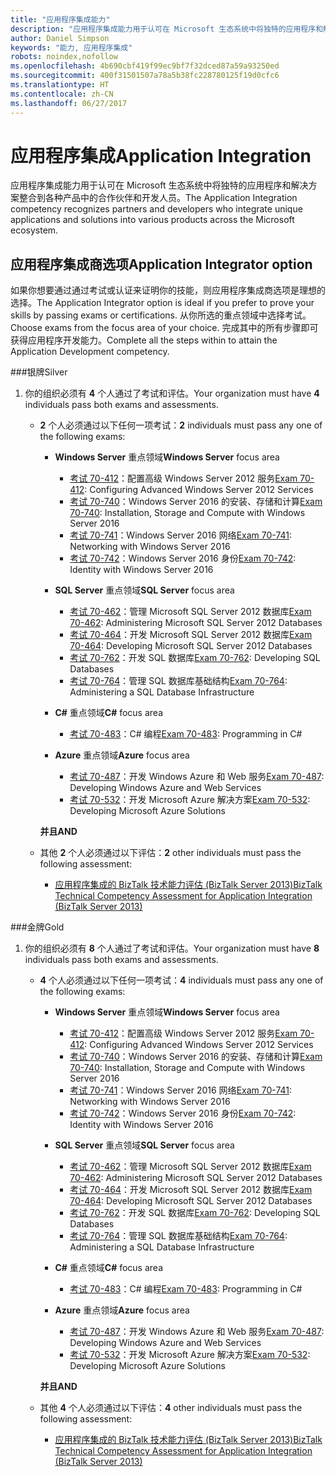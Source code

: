 ```yaml
---
title: "应用程序集成能力"
description: "应用程序集成能力用于认可在 Microsoft 生态系统中将独特的应用程序和解决方案整合到各种产品中的合作伙伴和开发人员。"
author: Daniel Simpson
keywords: "能力, 应用程序集成"
robots: noindex,nofollow
ms.openlocfilehash: 4b690cbf419f99ec9bf7f32dced87a59a93250ed
ms.sourcegitcommit: 400f31501507a78a5b38fc228780125f19d0cfc6
ms.translationtype: HT
ms.contentlocale: zh-CN
ms.lasthandoff: 06/27/2017
---
```

# <a name="application-integration"></a><span data-ttu-id="f62f2-104">应用程序集成</span><span class="sxs-lookup"><span data-stu-id="f62f2-104">Application Integration</span></span> 
<span data-ttu-id="f62f2-105">应用程序集成能力用于认可在 Microsoft 生态系统中将独特的应用程序和解决方案整合到各种产品中的合作伙伴和开发人员。</span><span class="sxs-lookup"><span data-stu-id="f62f2-105">The Application Integration competency recognizes partners and developers who integrate unique applications and solutions into various products across the Microsoft ecosystem.</span></span> 

## <a name="application-integrator-option"></a><span data-ttu-id="f62f2-106">应用程序集成商选项</span><span class="sxs-lookup"><span data-stu-id="f62f2-106">Application Integrator option</span></span>

<span data-ttu-id="f62f2-107">如果你想要通过通过考试或认证来证明你的技能，则应用程序集成商选项是理想的选择。</span><span class="sxs-lookup"><span data-stu-id="f62f2-107">The Application Integrator option is ideal if you prefer to prove your skills by passing exams or certifications.</span></span> <span data-ttu-id="f62f2-108">从你所选的重点领域中选择考试。</span><span class="sxs-lookup"><span data-stu-id="f62f2-108">Choose exams from the focus area of your choice.</span></span> <span data-ttu-id="f62f2-109">完成其中的所有步骤即可获得应用程序开发能力。</span><span class="sxs-lookup"><span data-stu-id="f62f2-109">Complete all the steps within to attain the Application Development competency.</span></span>

###<a name="silver"></a><span data-ttu-id="f62f2-110">银牌</span><span class="sxs-lookup"><span data-stu-id="f62f2-110">Silver</span></span>
1. <span data-ttu-id="f62f2-111">你的组织必须有 **4** 个人通过了考试和评估。</span><span class="sxs-lookup"><span data-stu-id="f62f2-111">Your organization must have **4** individuals pass both exams and assessments.</span></span>

    - <span data-ttu-id="f62f2-112">**2** 个人必须通过以下任何一项考试：</span><span class="sxs-lookup"><span data-stu-id="f62f2-112">**2** individuals must pass any one of the following exams:</span></span>

        - <span data-ttu-id="f62f2-113">**Windows Server** 重点领域</span><span class="sxs-lookup"><span data-stu-id="f62f2-113">**Windows Server** focus area</span></span>
            - <span data-ttu-id="f62f2-114">[考试 70-412](https://www.microsoft.com/en-us/learning/exam-70-412.aspx)：配置高级 Windows Server 2012 服务</span><span class="sxs-lookup"><span data-stu-id="f62f2-114">[Exam 70-412](https://www.microsoft.com/en-us/learning/exam-70-412.aspx): Configuring Advanced Windows Server 2012 Services</span></span>
            - <span data-ttu-id="f62f2-115">[考试 70-740](https://www.microsoft.com/en-us/learning/exam-70-740.aspx)：Windows Server 2016 的安装、存储和计算</span><span class="sxs-lookup"><span data-stu-id="f62f2-115">[Exam 70-740](https://www.microsoft.com/en-us/learning/exam-70-740.aspx): Installation, Storage and Compute with Windows Server 2016</span></span>
            - <span data-ttu-id="f62f2-116">[考试 70-741](https://www.microsoft.com/en-us/learning/exam-70-741.aspx)：Windows Server 2016 网络</span><span class="sxs-lookup"><span data-stu-id="f62f2-116">[Exam 70-741](https://www.microsoft.com/en-us/learning/exam-70-741.aspx): Networking with Windows Server 2016</span></span>
            - <span data-ttu-id="f62f2-117">[考试 70-742](https://www.microsoft.com/en-us/learning/exam-70-742.aspx)：Windows Server 2016 身份</span><span class="sxs-lookup"><span data-stu-id="f62f2-117">[Exam 70-742](https://www.microsoft.com/en-us/learning/exam-70-742.aspx): Identity with Windows Server 2016</span></span>

        - <span data-ttu-id="f62f2-118">**SQL Server** 重点领域</span><span class="sxs-lookup"><span data-stu-id="f62f2-118">**SQL Server** focus area</span></span>

            - <span data-ttu-id="f62f2-119">[考试 70-462](https://www.microsoft.com/en-us/learning/exam-70-462.aspx)：管理 Microsoft SQL Server 2012 数据库</span><span class="sxs-lookup"><span data-stu-id="f62f2-119">[Exam 70-462](https://www.microsoft.com/en-us/learning/exam-70-462.aspx): Administering Microsoft SQL Server 2012 Databases</span></span>
            - <span data-ttu-id="f62f2-120">[考试 70-464](https://www.microsoft.com/en-us/learning/exam-70-464.aspx)：开发 Microsoft SQL Server 2012 数据库</span><span class="sxs-lookup"><span data-stu-id="f62f2-120">[Exam 70-464](https://www.microsoft.com/en-us/learning/exam-70-464.aspx): Developing Microsoft SQL Server 2012 Databases</span></span>
            - <span data-ttu-id="f62f2-121">[考试 70-762](https://www.microsoft.com/en-us/learning/exam-70-762.aspx)：开发 SQL 数据库</span><span class="sxs-lookup"><span data-stu-id="f62f2-121">[Exam 70-762](https://www.microsoft.com/en-us/learning/exam-70-762.aspx): Developing SQL Databases</span></span>
            - <span data-ttu-id="f62f2-122">[考试 70-764](https://www.microsoft.com/en-us/learning/exam-70-764.aspx)：管理 SQL 数据库基础结构</span><span class="sxs-lookup"><span data-stu-id="f62f2-122">[Exam 70-764](https://www.microsoft.com/en-us/learning/exam-70-764.aspx): Administering a SQL Database Infrastructure</span></span>

        - <span data-ttu-id="f62f2-123">**C#** 重点领域</span><span class="sxs-lookup"><span data-stu-id="f62f2-123">**C#** focus area</span></span> 

            - <span data-ttu-id="f62f2-124">[考试 70-483](https://www.microsoft.com/en-us/learning/exam-70-483.aspx)：C# 编程</span><span class="sxs-lookup"><span data-stu-id="f62f2-124">[Exam 70-483](https://www.microsoft.com/en-us/learning/exam-70-483.aspx): Programming in C#</span></span>

        - <span data-ttu-id="f62f2-125">**Azure** 重点领域</span><span class="sxs-lookup"><span data-stu-id="f62f2-125">**Azure** focus area</span></span>

            - <span data-ttu-id="f62f2-126">[考试 70-487](https://www.microsoft.com/en-us/learning/exam-70-487.aspx)：开发 Windows Azure 和 Web 服务</span><span class="sxs-lookup"><span data-stu-id="f62f2-126">[Exam 70-487](https://www.microsoft.com/en-us/learning/exam-70-487.aspx): Developing Windows Azure and Web Services</span></span>
            - <span data-ttu-id="f62f2-127">[考试 70-532](https://www.microsoft.com/en-us/learning/exam-70-532.aspx)：开发 Microsoft Azure 解决方案</span><span class="sxs-lookup"><span data-stu-id="f62f2-127">[Exam 70-532](https://www.microsoft.com/en-us/learning/exam-70-532.aspx): Developing Microsoft Azure Solutions</span></span>

        **<span data-ttu-id="f62f2-128">并且</span><span class="sxs-lookup"><span data-stu-id="f62f2-128">AND</span></span>**

    - <span data-ttu-id="f62f2-129">其他 **2** 个人必须通过以下评估：</span><span class="sxs-lookup"><span data-stu-id="f62f2-129">**2** other individuals must pass the following assessment:</span></span>

        - [<span data-ttu-id="f62f2-130">应用程序集成的 BizTalk 技术能力评估 (BizTalk Server 2013)</span><span class="sxs-lookup"><span data-stu-id="f62f2-130">BizTalk Technical Competency Assessment for Application Integration (BizTalk Server 2013)</span></span>](https://partneruniversity.microsoft.com/?whr=uri:MicrosoftAccount&courseId=12286&scoId=Id3XwITSB_2805299993)

###<a name="gold"></a><span data-ttu-id="f62f2-131">金牌</span><span class="sxs-lookup"><span data-stu-id="f62f2-131">Gold</span></span>
1. <span data-ttu-id="f62f2-132">你的组织必须有 **8** 个人通过了考试和评估。</span><span class="sxs-lookup"><span data-stu-id="f62f2-132">Your organization must have **8** individuals pass both exams and assessments.</span></span>

    - <span data-ttu-id="f62f2-133">**4** 个人必须通过以下任何一项考试：</span><span class="sxs-lookup"><span data-stu-id="f62f2-133">**4** individuals must pass any one of the following exams:</span></span>

        - <span data-ttu-id="f62f2-134">**Windows Server** 重点领域</span><span class="sxs-lookup"><span data-stu-id="f62f2-134">**Windows Server** focus area</span></span>

            - <span data-ttu-id="f62f2-135">[考试 70-412](https://www.microsoft.com/en-us/learning/exam-70-412.aspx)：配置高级 Windows Server 2012 服务</span><span class="sxs-lookup"><span data-stu-id="f62f2-135">[Exam 70-412](https://www.microsoft.com/en-us/learning/exam-70-412.aspx): Configuring Advanced Windows Server 2012 Services</span></span>
            - <span data-ttu-id="f62f2-136">[考试 70-740](https://www.microsoft.com/en-us/learning/exam-70-740.aspx)：Windows Server 2016 的安装、存储和计算</span><span class="sxs-lookup"><span data-stu-id="f62f2-136">[Exam 70-740](https://www.microsoft.com/en-us/learning/exam-70-740.aspx): Installation, Storage and Compute with Windows Server 2016</span></span>
            - <span data-ttu-id="f62f2-137">[考试 70-741](https://www.microsoft.com/en-us/learning/exam-70-741.aspx)：Windows Server 2016 网络</span><span class="sxs-lookup"><span data-stu-id="f62f2-137">[Exam 70-741](https://www.microsoft.com/en-us/learning/exam-70-741.aspx): Networking with Windows Server 2016</span></span>
            - <span data-ttu-id="f62f2-138">[考试 70-742](https://www.microsoft.com/en-us/learning/exam-70-742.aspx)：Windows Server 2016 身份</span><span class="sxs-lookup"><span data-stu-id="f62f2-138">[Exam 70-742](https://www.microsoft.com/en-us/learning/exam-70-742.aspx): Identity with Windows Server 2016</span></span>

        - <span data-ttu-id="f62f2-139">**SQL Server** 重点领域</span><span class="sxs-lookup"><span data-stu-id="f62f2-139">**SQL Server** focus area</span></span>

            - <span data-ttu-id="f62f2-140">[考试 70-462](https://www.microsoft.com/en-us/learning/exam-70-462.aspx)：管理 Microsoft SQL Server 2012 数据库</span><span class="sxs-lookup"><span data-stu-id="f62f2-140">[Exam 70-462](https://www.microsoft.com/en-us/learning/exam-70-462.aspx): Administering Microsoft SQL Server 2012 Databases</span></span>
            - <span data-ttu-id="f62f2-141">[考试 70-464](https://www.microsoft.com/en-us/learning/exam-70-464.aspx)：开发 Microsoft SQL Server 2012 数据库</span><span class="sxs-lookup"><span data-stu-id="f62f2-141">[Exam 70-464](https://www.microsoft.com/en-us/learning/exam-70-464.aspx): Developing Microsoft SQL Server 2012 Databases</span></span>
            - <span data-ttu-id="f62f2-142">[考试 70-762](https://www.microsoft.com/en-us/learning/exam-70-762.aspx)：开发 SQL 数据库</span><span class="sxs-lookup"><span data-stu-id="f62f2-142">[Exam 70-762](https://www.microsoft.com/en-us/learning/exam-70-762.aspx): Developing SQL Databases</span></span>
            - <span data-ttu-id="f62f2-143">[考试 70-764](https://www.microsoft.com/en-us/learning/exam-70-764.aspx)：管理 SQL 数据库基础结构</span><span class="sxs-lookup"><span data-stu-id="f62f2-143">[Exam 70-764](https://www.microsoft.com/en-us/learning/exam-70-764.aspx): Administering a SQL Database Infrastructure</span></span>

        - <span data-ttu-id="f62f2-144">**C#** 重点领域</span><span class="sxs-lookup"><span data-stu-id="f62f2-144">**C#** focus area</span></span> 

            - <span data-ttu-id="f62f2-145">[考试 70-483](https://www.microsoft.com/en-us/learning/exam-70-483.aspx)：C# 编程</span><span class="sxs-lookup"><span data-stu-id="f62f2-145">[Exam 70-483](https://www.microsoft.com/en-us/learning/exam-70-483.aspx): Programming in C#</span></span>

        - <span data-ttu-id="f62f2-146">**Azure** 重点领域</span><span class="sxs-lookup"><span data-stu-id="f62f2-146">**Azure** focus area</span></span>

            - <span data-ttu-id="f62f2-147">[考试 70-487](https://www.microsoft.com/en-us/learning/exam-70-487.aspx)：开发 Windows Azure 和 Web 服务</span><span class="sxs-lookup"><span data-stu-id="f62f2-147">[Exam 70-487](https://www.microsoft.com/en-us/learning/exam-70-487.aspx): Developing Windows Azure and Web Services</span></span>
            - <span data-ttu-id="f62f2-148">[考试 70-532](https://www.microsoft.com/en-us/learning/exam-70-532.aspx)：开发 Microsoft Azure 解决方案</span><span class="sxs-lookup"><span data-stu-id="f62f2-148">[Exam 70-532](https://www.microsoft.com/en-us/learning/exam-70-532.aspx): Developing Microsoft Azure Solutions</span></span>

        **<span data-ttu-id="f62f2-149">并且</span><span class="sxs-lookup"><span data-stu-id="f62f2-149">AND</span></span>**

    - <span data-ttu-id="f62f2-150">其他 **4** 个人必须通过以下评估：</span><span class="sxs-lookup"><span data-stu-id="f62f2-150">**4** other individuals must pass the following assessment:</span></span>

        - [<span data-ttu-id="f62f2-151">应用程序集成的 BizTalk 技术能力评估 (BizTalk Server 2013)</span><span class="sxs-lookup"><span data-stu-id="f62f2-151">BizTalk Technical Competency Assessment for Application Integration (BizTalk Server 2013)</span></span>](https://partneruniversity.microsoft.com/?whr=uri:MicrosoftAccount&courseId=12286&scoId=Id3XwITSB_2805299993)

